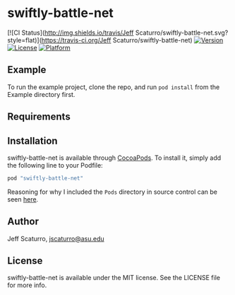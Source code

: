 # swiftly-battle-net

[![CI Status](http://img.shields.io/travis/Jeff Scaturro/swiftly-battle-net.svg?style=flat)](https://travis-ci.org/Jeff Scaturro/swiftly-battle-net)
[![Version](https://img.shields.io/cocoapods/v/swiftly-battle-net.svg?style=flat)](http://cocoapods.org/pods/swiftly-battle-net)
[![License](https://img.shields.io/cocoapods/l/swiftly-battle-net.svg?style=flat)](http://cocoapods.org/pods/swiftly-battle-net)
[![Platform](https://img.shields.io/cocoapods/p/swiftly-battle-net.svg?style=flat)](http://cocoapods.org/pods/swiftly-battle-net)

## Example

To run the example project, clone the repo, and run `pod install` from the Example directory first.

## Requirements

## Installation

swiftly-battle-net is available through [CocoaPods](http://cocoapods.org). To install
it, simply add the following line to your Podfile:

```ruby
pod "swiftly-battle-net"
```

Reasoning for why I included the `Pods` directory in source control can be seen [here](https://guides.cocoapods.org/using/using-cocoapods.html#should-i-check-the-pods-directory-into-source-control).

## Author

Jeff Scaturro, jscaturro@asu.edu

## License

swiftly-battle-net is available under the MIT license. See the LICENSE file for more info.
